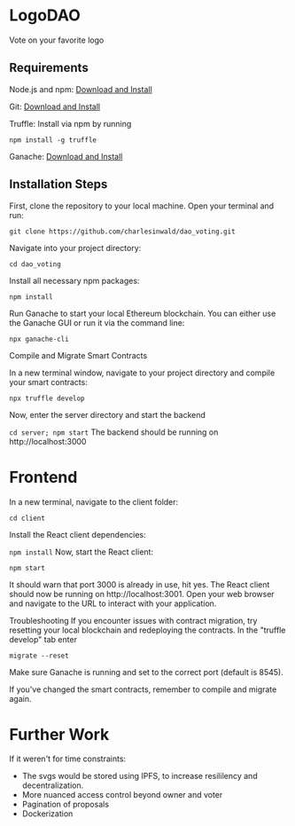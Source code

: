 # LogoDAO
Vote on your favorite logo

## Requirements
Node.js and npm: [Download and Install](https://nodejs.org/en/download/)

Git: [Download and Install](https://git-scm.com/downloads)

Truffle: Install via npm by running

```npm install -g truffle```

Ganache: [Download and Install](https://www.trufflesuite.com/ganache)

## Installation Steps

First, clone the repository to your local machine. Open your terminal and run:

```git clone https://github.com/charlesinwald/dao_voting.git```

Navigate into your project directory:

```cd dao_voting```

Install all necessary npm packages:

```npm install```

Run Ganache to start your local Ethereum blockchain. You can either use the Ganache GUI or run it via the command line:

  ```npx ganache-cli```

 Compile and Migrate Smart Contracts

In a new terminal window, navigate to your project directory and compile your smart contracts:

```npx truffle develop```

Now, enter the server directory and start the backend

```cd server; npm start```
The backend should be running on http://localhost:3000

# Frontend
In a new terminal, navigate to the client folder:

```cd client```

Install the React client dependencies:

```npm install```
Now, start the React client:

```npm start```

It should warn that port 3000 is already in use, hit yes.
The React client should now be running on http://localhost:3001. Open your web browser and navigate to the URL to interact with your application.

Troubleshooting
If you encounter issues with contract migration, try resetting your local blockchain and redeploying the contracts. In the "truffle develop" tab enter

```migrate --reset```

Make sure Ganache is running and set to the correct port (default is 8545).

If you've changed the smart contracts, remember to compile and migrate again.

# Further Work

If it weren't for time constraints:
-  The svgs would be stored using IPFS, to increase resililency and decentralization.
-  More nuanced access control beyond owner and voter
-  Pagination of proposals 
-  Dockerization

